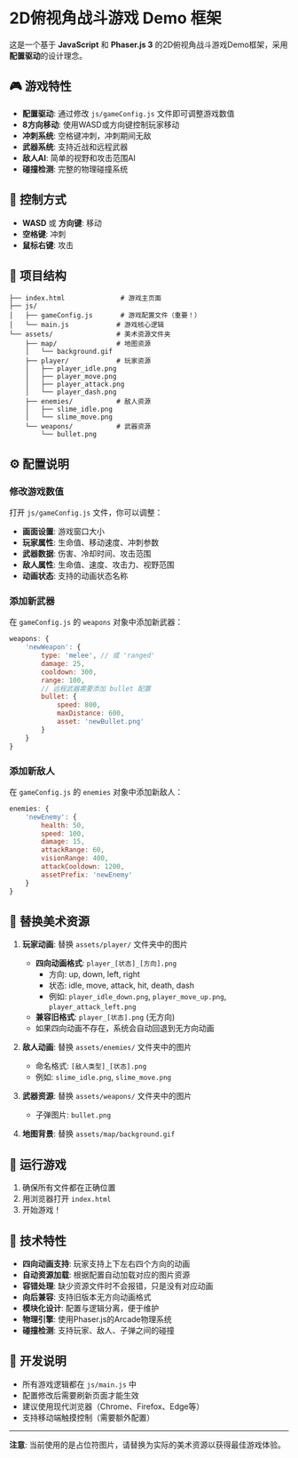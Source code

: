 # 2D俯视角战斗游戏 Demo 框架

这是一个基于 **JavaScript** 和 **Phaser.js 3** 的2D俯视角战斗游戏Demo框架，采用**配置驱动**的设计理念。

## 🎮 游戏特性

- **配置驱动**: 通过修改 `js/gameConfig.js` 文件即可调整游戏数值
- **8方向移动**: 使用WASD或方向键控制玩家移动
- **冲刺系统**: 空格键冲刺，冲刺期间无敌
- **武器系统**: 支持近战和远程武器
- **敌人AI**: 简单的视野和攻击范围AI
- **碰撞检测**: 完整的物理碰撞系统

## 🎯 控制方式

- **WASD** 或 **方向键**: 移动
- **空格键**: 冲刺
- **鼠标右键**: 攻击

## 📁 项目结构

```
├── index.html              # 游戏主页面
├── js/
│   ├── gameConfig.js       # 游戏配置文件（重要！）
│   └── main.js            # 游戏核心逻辑
└── assets/                # 美术资源文件夹
    ├── map/               # 地图资源
    │   └── background.gif
    ├── player/            # 玩家资源
    │   ├── player_idle.png
    │   ├── player_move.png
    │   ├── player_attack.png
    │   └── player_dash.png
    ├── enemies/           # 敌人资源
    │   ├── slime_idle.png
    │   └── slime_move.png
    └── weapons/           # 武器资源
        └── bullet.png
```

## ⚙️ 配置说明

### 修改游戏数值

打开 `js/gameConfig.js` 文件，你可以调整：

- **画面设置**: 游戏窗口大小
- **玩家属性**: 生命值、移动速度、冲刺参数
- **武器数据**: 伤害、冷却时间、攻击范围
- **敌人属性**: 生命值、速度、攻击力、视野范围
- **动画状态**: 支持的动画状态名称

### 添加新武器

在 `gameConfig.js` 的 `weapons` 对象中添加新武器：

```javascript
weapons: {
    'newWeapon': {
        type: 'melee', // 或 'ranged'
        damage: 25,
        cooldown: 300,
        range: 100,
        // 远程武器需要添加 bullet 配置
        bullet: {
            speed: 800,
            maxDistance: 600,
            asset: 'newBullet.png'
        }
    }
}
```

### 添加新敌人

在 `gameConfig.js` 的 `enemies` 对象中添加新敌人：

```javascript
enemies: {
    'newEnemy': {
        health: 50,
        speed: 100,
        damage: 15,
        attackRange: 60,
        visionRange: 400,
        attackCooldown: 1200,
        assetPrefix: 'newEnemy'
    }
}
```

## 🎨 替换美术资源

1. **玩家动画**: 替换 `assets/player/` 文件夹中的图片
   - **四向动画格式**: `player_[状态]_[方向].png`
     - 方向: up, down, left, right
     - 状态: idle, move, attack, hit, death, dash
     - 例如: `player_idle_down.png`, `player_move_up.png`, `player_attack_left.png`
   - **兼容旧格式**: `player_[状态].png` (无方向)
   - 如果四向动画不存在，系统会自动回退到无方向动画

2. **敌人动画**: 替换 `assets/enemies/` 文件夹中的图片
   - 命名格式: `[敌人类型]_[状态].png`
   - 例如: `slime_idle.png`, `slime_move.png`

3. **武器资源**: 替换 `assets/weapons/` 文件夹中的图片
   - 子弹图片: `bullet.png`

4. **地图背景**: 替换 `assets/map/background.gif`

## 🚀 运行游戏

1. 确保所有文件都在正确位置
2. 用浏览器打开 `index.html`
3. 开始游戏！

## 🔧 技术特性

- **四向动画支持**: 玩家支持上下左右四个方向的动画
- **自动资源加载**: 根据配置自动加载对应的图片资源
- **容错处理**: 缺少资源文件时不会报错，只是没有对应动画
- **向后兼容**: 支持旧版本无方向动画格式
- **模块化设计**: 配置与逻辑分离，便于维护
- **物理引擎**: 使用Phaser.js的Arcade物理系统
- **碰撞检测**: 支持玩家、敌人、子弹之间的碰撞

## 📝 开发说明

- 所有游戏逻辑都在 `js/main.js` 中
- 配置修改后需要刷新页面才能生效
- 建议使用现代浏览器（Chrome、Firefox、Edge等）
- 支持移动端触摸控制（需要额外配置）

---

**注意**: 当前使用的是占位符图片，请替换为实际的美术资源以获得最佳游戏体验。
